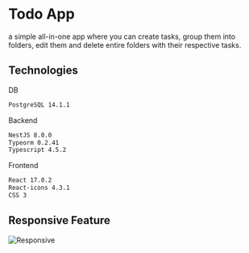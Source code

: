 # Todo App

a simple all-in-one app where you can create tasks, group them into folders, edit them and delete entire folders with their respective tasks.

## Technologies

DB

```bash
PostgreSQL 14.1.1
```

Backend

```bash
NestJS 8.0.0
Typeorm 0.2.41
Typescript 4.5.2
```

Frontend

```bash
React 17.0.2
React-icons 4.3.1
CSS 3
```

## Responsive Feature

![Responsive](https://im7.ezgif.com/tmp/ezgif-7-c7d634015cba.gif)
